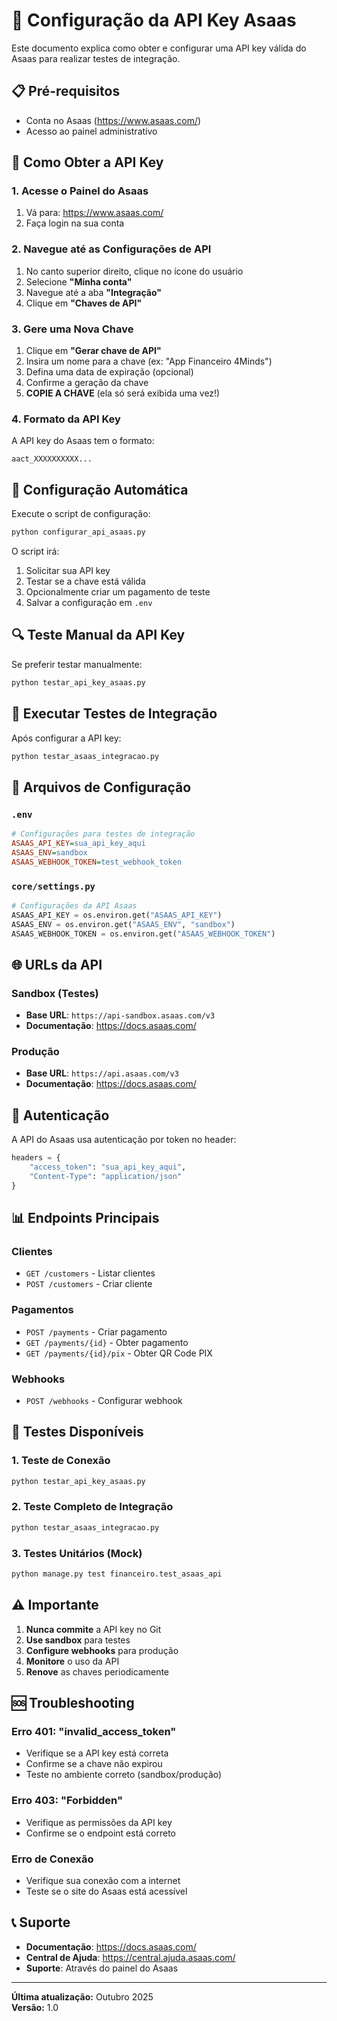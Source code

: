 # 🔑 Configuração da API Key Asaas

Este documento explica como obter e configurar uma API key válida do Asaas para realizar testes de integração.

## 📋 Pré-requisitos

- Conta no Asaas (https://www.asaas.com/)
- Acesso ao painel administrativo

## 🔧 Como Obter a API Key

### 1. Acesse o Painel do Asaas

1. Vá para: https://www.asaas.com/
2. Faça login na sua conta

### 2. Navegue até as Configurações de API

1. No canto superior direito, clique no ícone do usuário
2. Selecione **"Minha conta"**
3. Navegue até a aba **"Integração"**
4. Clique em **"Chaves de API"**

### 3. Gere uma Nova Chave

1. Clique em **"Gerar chave de API"**
2. Insira um nome para a chave (ex: "App Financeiro 4Minds")
3. Defina uma data de expiração (opcional)
4. Confirme a geração da chave
5. **COPIE A CHAVE** (ela só será exibida uma vez!)

### 4. Formato da API Key

A API key do Asaas tem o formato:
```
aact_XXXXXXXXXX...
```

## 🧪 Configuração Automática

Execute o script de configuração:

```bash
python configurar_api_asaas.py
```

O script irá:
1. Solicitar sua API key
2. Testar se a chave está válida
3. Opcionalmente criar um pagamento de teste
4. Salvar a configuração em `.env`

## 🔍 Teste Manual da API Key

Se preferir testar manualmente:

```bash
python testar_api_key_asaas.py
```

## 🚀 Executar Testes de Integração

Após configurar a API key:

```bash
python testar_asaas_integracao.py
```

## 📁 Arquivos de Configuração

### `.env`
```ini
# Configurações para testes de integração
ASAAS_API_KEY=sua_api_key_aqui
ASAAS_ENV=sandbox
ASAAS_WEBHOOK_TOKEN=test_webhook_token
```

### `core/settings.py`
```python
# Configurações da API Asaas
ASAAS_API_KEY = os.environ.get("ASAAS_API_KEY")
ASAAS_ENV = os.environ.get("ASAAS_ENV", "sandbox")
ASAAS_WEBHOOK_TOKEN = os.environ.get("ASAAS_WEBHOOK_TOKEN")
```

## 🌐 URLs da API

### Sandbox (Testes)
- **Base URL**: `https://api-sandbox.asaas.com/v3`
- **Documentação**: https://docs.asaas.com/

### Produção
- **Base URL**: `https://api.asaas.com/v3`
- **Documentação**: https://docs.asaas.com/

## 🔐 Autenticação

A API do Asaas usa autenticação por token no header:

```python
headers = {
    "access_token": "sua_api_key_aqui",
    "Content-Type": "application/json"
}
```

## 📊 Endpoints Principais

### Clientes
- `GET /customers` - Listar clientes
- `POST /customers` - Criar cliente

### Pagamentos
- `POST /payments` - Criar pagamento
- `GET /payments/{id}` - Obter pagamento
- `GET /payments/{id}/pix` - Obter QR Code PIX

### Webhooks
- `POST /webhooks` - Configurar webhook

## 🧪 Testes Disponíveis

### 1. Teste de Conexão
```bash
python testar_api_key_asaas.py
```

### 2. Teste Completo de Integração
```bash
python testar_asaas_integracao.py
```

### 3. Testes Unitários (Mock)
```bash
python manage.py test financeiro.test_asaas_api
```

## ⚠️ Importante

1. **Nunca commite** a API key no Git
2. **Use sandbox** para testes
3. **Configure webhooks** para produção
4. **Monitore** o uso da API
5. **Renove** as chaves periodicamente

## 🆘 Troubleshooting

### Erro 401: "invalid_access_token"
- Verifique se a API key está correta
- Confirme se a chave não expirou
- Teste no ambiente correto (sandbox/produção)

### Erro 403: "Forbidden"
- Verifique as permissões da API key
- Confirme se o endpoint está correto

### Erro de Conexão
- Verifique sua conexão com a internet
- Teste se o site do Asaas está acessível

## 📞 Suporte

- **Documentação**: https://docs.asaas.com/
- **Central de Ajuda**: https://central.ajuda.asaas.com/
- **Suporte**: Através do painel do Asaas

---

**Última atualização:** Outubro 2025  
**Versão:** 1.0

